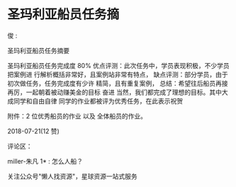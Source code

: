 # 圣玛利亚船员任务摘

俊 :

圣玛利亚船员任务摘要

圣玛利亚船员任务完成度 80% 优点评测：此次任务中，学员表现积极，不少学员把案例进 行解析概括非常好，且案例站非常有特点， 缺点评测：部分学员，由于初次做任务，任务完成度有少许 精简，且有重复案例， 总结：希望往后船员再接再厉，一起朝着被动赚美金的目标 奋进 当然，我们都完成了理想的目标。其中大成同学和自由自律 同学的作业都被评为优秀任务，在此表示祝贺

附件：2 位优秀船员的作业 以及 全体船员的作业。

2018-07-21(12 赞)

评论区：

miller-朱凡 1* : 怎么人船？

关注公众号"懒人找资源"，星球资源一站式服务